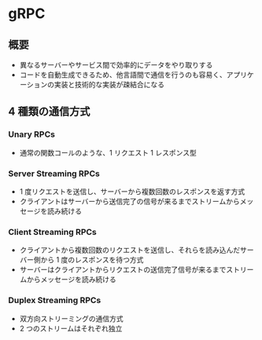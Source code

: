 # gRPC

## 概要

- 異なるサーバーやサービス間で効率的にデータをやり取りする
- コードを自動生成できるため、他言語間で通信を行うのも容易く、アプリケーションの実装と技術的な実装が疎結合になる

## 4 種類の通信方式

### Unary RPCs

- 通常の関数コールのような、1 リクエスト 1 レスポンス型

### Server Streaming RPCs

- 1 度リクエストを送信し、サーバーから複数回数のレスポンスを返す方式
- クライアントはサーバーから送信完了の信号が来るまでストリームからメッセージを読み続ける

### Client Streaming RPCs

- クライアントから複数回数のリクエストを送信し、それらを読み込んだサーバー側から 1 度のレスポンスを待つ方式
- サーバーはクライアントからリクエストの送信完了信号が来るまでストリームからメッセージを読み続ける

### Duplex Streaming RPCs

- 双方向ストリーミングの通信方式
- 2 つのストリームはそれぞれ独立
